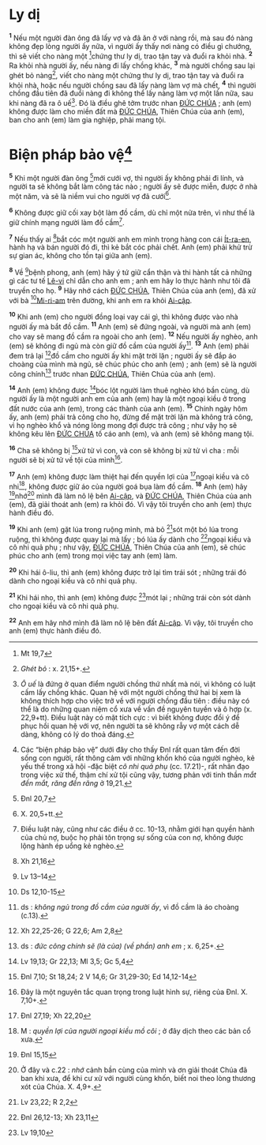 # Ly dị
<sup><b>1</b></sup> Nếu một người đàn ông đã lấy vợ và đã ăn ở với nàng rồi, mà sau đó nàng không đẹp lòng người ấy nữa, vì người ấy thấy nơi nàng có điều gì chướng, thì sẽ viết cho nàng một [^1@-afc10ca6-ee40-4859-8251-24b1af8b122a]chứng thư ly dị, trao tận tay và đuổi ra khỏi nhà. <sup><b>2</b></sup> Ra khỏi nhà người ấy, nếu nàng đi lấy chồng khác, <sup><b>3</b></sup> mà người chồng sau lại ghét bỏ nàng[^1-afc10ca6-ee40-4859-8251-24b1af8b122a], viết cho nàng một chứng thư ly dị, trao tận tay và đuổi ra khỏi nhà, hoặc nếu người chồng sau đã lấy nàng làm vợ mà chết, <sup><b>4</b></sup> thì người chồng đầu tiên đã đuổi nàng đi không thể lấy nàng làm vợ một lần nữa, sau khi nàng đã ra ô uế[^2-afc10ca6-ee40-4859-8251-24b1af8b122a]. Đó là điều ghê tởm trước nhan [ĐỨC CHÚA]() ; anh (em) không được làm cho miền đất mà [ĐỨC CHÚA](), Thiên Chúa của anh (em), ban cho anh (em) làm gia nghiệp, phải mang tội.


# Biện pháp bảo vệ[^3-afc10ca6-ee40-4859-8251-24b1af8b122a]
<sup><b>5</b></sup> Khi một người đàn ông [^2@-afc10ca6-ee40-4859-8251-24b1af8b122a]mới cưới vợ, thì người ấy không phải đi lính, và người ta sẽ không bắt làm công tác nào ; người ấy sẽ được miễn, được ở nhà một năm, và sẽ là niềm vui cho người vợ đã cưới[^4-afc10ca6-ee40-4859-8251-24b1af8b122a].

<sup><b>6</b></sup> Không được giữ cối xay bột làm đồ cầm, dù chỉ một nửa trên, vì như thế là giữ chính mạng người làm đồ cầm[^5-afc10ca6-ee40-4859-8251-24b1af8b122a].

<sup><b>7</b></sup> Nếu thấy ai [^3@-afc10ca6-ee40-4859-8251-24b1af8b122a]bắt cóc một người anh em mình trong hàng con cái [Ít-ra-en](), hành hạ và bán người đó đi, thì kẻ bắt cóc phải chết. Anh (em) phải khử trừ sự gian ác, không cho tồn tại giữa anh (em).

<sup><b>8</b></sup> Về [^4@-afc10ca6-ee40-4859-8251-24b1af8b122a]bệnh phong, anh (em) hãy ý tứ giữ cẩn thận và thi hành tất cả những gì các tư tế [Lê-vi]() chỉ dẫn cho anh em ; anh em hãy lo thực hành như tôi đã truyền cho họ. <sup><b>9</b></sup> Hãy nhớ cách [ĐỨC CHÚA](), Thiên Chúa của anh (em), đã xử với bà [^5@-afc10ca6-ee40-4859-8251-24b1af8b122a][Mi-ri-am]() trên đường, khi anh em ra khỏi [Ai-cập]().

<sup><b>10</b></sup> Khi anh (em) cho người đồng loại vay cái gì, thì không được vào nhà người ấy mà bắt đồ cầm. <sup><b>11</b></sup> Anh (em) sẽ đứng ngoài, và người mà anh (em) cho vay sẽ mang đồ cầm ra ngoài cho anh (em). <sup><b>12</b></sup> Nếu người ấy nghèo, anh (em) sẽ không đi ngủ mà còn giữ đồ cầm của người ấy[^6-afc10ca6-ee40-4859-8251-24b1af8b122a]. <sup><b>13</b></sup> Anh (em) phải đem trả lại [^6@-afc10ca6-ee40-4859-8251-24b1af8b122a]đồ cầm cho người ấy khi mặt trời lặn ; người ấy sẽ đắp áo choàng của mình mà ngủ, sẽ chúc phúc cho anh (em) ; anh (em) sẽ là người công chính[^7-afc10ca6-ee40-4859-8251-24b1af8b122a] trước nhan [ĐỨC CHÚA](), Thiên Chúa của anh (em).

<sup><b>14</b></sup> Anh (em) không được [^7@-afc10ca6-ee40-4859-8251-24b1af8b122a]bóc lột người làm thuê nghèo khó bần cùng, dù người ấy là một người anh em của anh (em) hay là một ngoại kiều ở trong đất nước của anh (em), trong các thành của anh (em). <sup><b>15</b></sup> Chính ngày hôm ấy, anh (em) phải trả công cho họ, đừng để mặt trời lặn mà không trả công, vì họ nghèo khổ và nóng lòng mong đợi được trả công ; như vậy họ sẽ không kêu lên [ĐỨC CHÚA]() tố cáo anh (em), và anh (em) sẽ không mang tội.

<sup><b>16</b></sup> Cha sẽ không bị [^8@-afc10ca6-ee40-4859-8251-24b1af8b122a]xử tử vì con, và con sẽ không bị xử tử vì cha : mỗi người sẽ bị xử tử về tội của mình[^8-afc10ca6-ee40-4859-8251-24b1af8b122a].

<sup><b>17</b></sup> Anh (em) không được làm thiệt hại đến quyền lợi của [^9@-afc10ca6-ee40-4859-8251-24b1af8b122a]ngoại kiều và cô nhi[^9-afc10ca6-ee40-4859-8251-24b1af8b122a], không được giữ áo của người goá bụa làm đồ cầm. <sup><b>18</b></sup> Anh (em) hãy [^10@-afc10ca6-ee40-4859-8251-24b1af8b122a]nhớ[^10-afc10ca6-ee40-4859-8251-24b1af8b122a] mình đã làm nô lệ bên [Ai-cập](), và [ĐỨC CHÚA](), Thiên Chúa của anh (em), đã giải thoát anh (em) ra khỏi đó. Vì vậy tôi truyền cho anh (em) thực hành điều đó.

<sup><b>19</b></sup> Khi anh (em) gặt lúa trong ruộng mình, mà bỏ [^11@-afc10ca6-ee40-4859-8251-24b1af8b122a]sót một bó lúa trong ruộng, thì không được quay lại mà lấy ; bó lúa ấy dành cho [^12@-afc10ca6-ee40-4859-8251-24b1af8b122a]ngoại kiều và cô nhi quả phụ ; như vậy, [ĐỨC CHÚA](), Thiên Chúa của anh (em), sẽ chúc phúc cho anh (em) trong mọi việc tay anh (em) làm.

<sup><b>20</b></sup> Khi hái ô-liu, thì anh (em) không được trở lại tìm trái sót ; những trái đó dành cho ngoại kiều và cô nhi quả phụ.

<sup><b>21</b></sup> Khi hái nho, thì anh (em) không được [^13@-afc10ca6-ee40-4859-8251-24b1af8b122a]mót lại ; những trái còn sót dành cho ngoại kiều và cô nhi quả phụ.

<sup><b>22</b></sup> Anh em hãy nhớ mình đã làm nô lệ bên đất [Ai-cập](). Vì vậy, tôi truyền cho anh (em) thực hành điều đó.

[^1-afc10ca6-ee40-4859-8251-24b1af8b122a]: *Ghét bỏ* : x. 21,15+.
[^2-afc10ca6-ee40-4859-8251-24b1af8b122a]: *Ô uế* là đứng ở quan điểm người chồng thứ nhất mà nói, vì không có luật cấm lấy chồng khác. Quan hệ với một người chồng thứ hai bị xem là không thích hợp cho việc trở về với người chồng đầu tiên : điều này có thể là do những quan niệm cổ xưa về vấn đề nguyên tuyền và ô hợp (x. 22,9+tt). Điều luật này có mặt tích cực : vì biết không được đổi ý để phục hồi quan hệ với vợ, nên người ta sẽ không rẫy vợ một cách dễ dàng, không có lý do thoả đáng.
[^3-afc10ca6-ee40-4859-8251-24b1af8b122a]: Các “biện pháp bảo vệ” dưới đây cho thấy Đnl rất quan tâm đến đời sống con người, rất thông cảm với những khốn khó của người nghèo, kẻ yếu thế trong xã hội -đặc biệt *cô nhi quả phụ* (cc. 17.21)-, rất nhân đạo trong việc xử thế, thậm chí xử tội cũng vậy, tương phản với tinh thần *mắt đền mắt, răng đền răng* ở 19,21.
[^4-afc10ca6-ee40-4859-8251-24b1af8b122a]: X. 20,5+tt.
[^5-afc10ca6-ee40-4859-8251-24b1af8b122a]: Điều luật này, cũng như các điều ở cc. 10-13, nhằm giới hạn quyền hành của chủ nợ, buộc họ phải tôn trọng sự sống của con nợ, không được lộng hành ép uổng kẻ nghèo.
[^6-afc10ca6-ee40-4859-8251-24b1af8b122a]: ds : *không ngủ trong đồ cầm của người ấy*, vì đồ cầm là áo choàng (c.13).
[^7-afc10ca6-ee40-4859-8251-24b1af8b122a]: ds : *đức công chính sẽ (là của) (về phần) anh em* ; x. 6,25+.
[^8-afc10ca6-ee40-4859-8251-24b1af8b122a]: Đây là một nguyên tắc quan trọng trong luật hình sự, riêng của Đnl. X. 7,10+.
[^9-afc10ca6-ee40-4859-8251-24b1af8b122a]: M : *quyền lợi của người ngoại kiều mồ côi* ; ở đây dịch theo các bản cổ xưa.
[^10-afc10ca6-ee40-4859-8251-24b1af8b122a]: Ở đây và c.22 : *nhớ* cảnh bần cùng của mình và ơn giải thoát Chúa đã ban khi xưa, để khi cư xử với người cùng khốn, biết noi theo lòng thương xót của Chúa. X. 4,9+.
[^1@-afc10ca6-ee40-4859-8251-24b1af8b122a]: Mt 19,7
[^2@-afc10ca6-ee40-4859-8251-24b1af8b122a]: Đnl 20,7
[^3@-afc10ca6-ee40-4859-8251-24b1af8b122a]: Xh 21,16
[^4@-afc10ca6-ee40-4859-8251-24b1af8b122a]: Lv 13–14
[^5@-afc10ca6-ee40-4859-8251-24b1af8b122a]: Ds 12,10-15
[^6@-afc10ca6-ee40-4859-8251-24b1af8b122a]: Xh 22,25-26; G 22,6; Am 2,8
[^7@-afc10ca6-ee40-4859-8251-24b1af8b122a]: Lv 19,13; Gr 22,13; Ml 3,5; Gc 5,4
[^8@-afc10ca6-ee40-4859-8251-24b1af8b122a]: Đnl 7,10; St 18,24; 2 V 14,6; Gr 31,29-30; Ed 14,12-14
[^9@-afc10ca6-ee40-4859-8251-24b1af8b122a]: Đnl 27,19; Xh 22,20
[^10@-afc10ca6-ee40-4859-8251-24b1af8b122a]: Đnl 15,15
[^11@-afc10ca6-ee40-4859-8251-24b1af8b122a]: Lv 23,22; R 2,2
[^12@-afc10ca6-ee40-4859-8251-24b1af8b122a]: Đnl 26,12-13; Xh 23,11
[^13@-afc10ca6-ee40-4859-8251-24b1af8b122a]: Lv 19,10